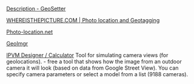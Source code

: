 
[Description - GeoSetter](https://geosetter.de/en/main-en/)

[WHEREISTHEPICTURE.COM | Photo location and Geotagging](https://whereisthepicture.com/)

[Photo-location.net](https://photo-location.net/)

[GeoImgr](https://www.geoimgr.com/)

[IPVM Designer / Calculator](https://calculator.ipvm.com/)
Tool for simulating camera views (for geolocations). - free
a tool that shows how the image from an outdoor camera it will look (based on data from Google Street View). You can specify camera parameters or select a model from a list (9188 cameras).
